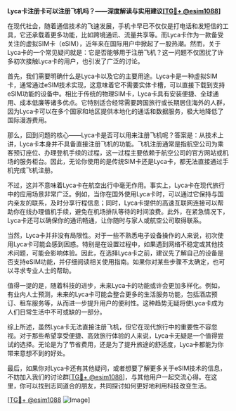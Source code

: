 **Lyca卡注册卡可以注册飞机吗？——深度解读与实用建议[[TG💪+ @esim1088](https://t.me/s/esim1088)]**

在现代社会，随着通信技术的飞速发展，手机卡早已不仅仅是打电话和发短信的工具，它还承载着更多功能，比如跨境通讯、流量共享等。而Lyca卡作为一款备受关注的虚拟SIM卡（eSIM），近年来在国际用户中掀起了一股热潮。然而，关于Lyca卡的一个常见疑问就是：它是否能够用于注册飞机？这一问题不仅困扰了许多初次接触Lyca卡的用户，也引发了广泛的讨论。

首先，我们需要明确什么是Lyca卡以及它的主要用途。Lyca卡是一种虚拟SIM卡，通常通过eSIM技术实现，这意味着它不需要实体卡槽，可以直接下载到支持eSIM功能的设备中。相比于传统的物理SIM卡，Lyca卡具有安装便捷、全球通用、成本低廉等诸多优点。它特别适合经常需要跨国旅行或长期居住海外的人群，因为Lyca卡可以在多个国家和地区提供本地化的通话和数据服务，极大地降低了国际漫游费用。

那么，回到问题的核心——Lyca卡是否可以用来注册飞机呢？答案是：从技术上讲，Lyca卡本身并不具备直接注册飞机的功能。飞机注册通常是指航空公司为乘客预订座位、办理登机手续的过程，这一过程主要依赖于航空公司的官方网站或机场的服务柜台。因此，无论你使用的是传统SIM卡还是Lyca卡，都无法直接通过手机完成飞机注册。

不过，这并不意味着Lyca卡在航空出行中毫无作用。事实上，Lyca卡在现代旅行中的应用场景非常广泛。例如，当你在国外使用Lyca卡时，可以通过它保持与国内亲友的联系，及时分享行程信息；同时，Lyca卡提供的高速互联网连接可以帮助你在线办理值机手续，避免在机场排队等待的时间浪费。此外，在紧急情况下，Lyca卡还可以确保你的通讯畅通，让你随时与家人或航空公司取得联系。

当然，Lyca卡并非没有局限性。对于一些不熟悉电子设备操作的人来说，初次使用Lyca卡可能会感到困惑。特别是在设置过程中，如果遇到网络不稳定或其他技术问题，可能会影响体验。因此，在选择Lyca卡之前，建议先了解自己的设备是否支持eSIM功能，并仔细阅读相关使用指南。如果你对某些步骤不太确定，也可以寻求专业人士的帮助。

值得一提的是，随着科技的进步，未来Lyca卡的功能或许会更加多样化。例如，有业内人士预测，未来的Lyca卡可能会整合更多的生活服务功能，包括酒店预订、租车服务等，从而进一步提升用户的便利性。这种趋势无疑将使Lyca卡成为人们日常生活中不可或缺的一部分。

综上所述，虽然Lyca卡无法直接注册飞机，但它在现代旅行中的重要性不容忽视。对于那些希望享受便捷、高效旅行体验的人来说，Lyca卡无疑是一个值得尝试的选择。无论是为了节省费用，还是为了提升旅途的舒适度，Lyca卡都能为你带来意想不到的好处。

最后，如果你对Lyca卡还有其他疑问，或者想要了解更多关于eSIM技术的信息，不妨加入我们的讨论群[[TG💪+ @esim1088](https://t.me/s/esim1088)]，与其他用户一起交流心得。在这里，你可以找到志同道合的朋友，共同探讨如何更好地利用科技改变生活。

[[TG💪+ @esim1088](https://t.me/s/esim1088) ![Image](https://i.postimg.cc/4NQfJmqS/Snipaste-2025-05-13-00-14-12.png)]